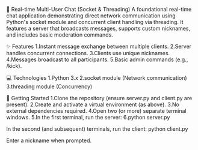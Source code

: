 💬 Real-time Multi-User Chat (Socket & Threading)
A foundational real-time chat application demonstrating direct network communication using Python's socket module and concurrent client handling via threading. It features a server that broadcasts messages, supports custom nicknames, and includes basic moderation commands.

✨ Features
1.Instant message exchange between multiple clients.
2.Server handles concurrent connections.
3.Clients use unique nicknames.
4.Messages broadcast to all participants.
5.Basic admin commands (e.g., /kick).

💻 Technologies
1.Python 3.x
2.socket module (Network communication)
3.threading module (Concurrency)

🚀 Getting Started
1.Clone the repository (ensure server.py and client.py are present).
2.Create and activate a virtual environment (as above).
3.No external dependencies required.
4.Open two (or more) separate terminal windows.
5.In the first terminal, run the server:
6.python server.py

In the second (and subsequent) terminals, run the client:
python client.py

Enter a nickname when prompted.
